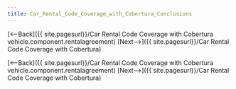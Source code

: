 ```yaml
---
title: Car_Rental_Code_Coverage_with_Cobertura_Conclusions
---
```

[<--Back]({{ site.pagesurl}}/Car Rental Code Coverage with Cobertura vehicle.component.rentalagreement)  [Next-->]({{ site.pagesurl}}/Car Rental Code Coverage with Cobertura)



[<--Back]({{ site.pagesurl}}/Car Rental Code Coverage with Cobertura vehicle.component.rentalagreement)  [Next-->]({{ site.pagesurl}}/Car Rental Code Coverage with Cobertura)